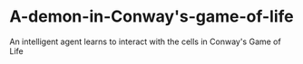 # A-demon-in-Conway's-game-of-life
An intelligent agent learns to interact with the cells in Conway's Game of Life
